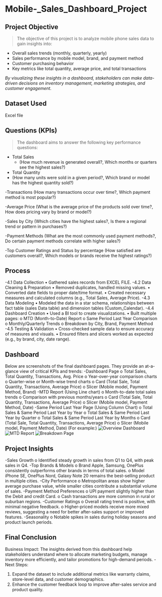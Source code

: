 # Mobile-_Sales_Dashboard_Project
## Project Objective
> The objective of this project is to analyze mobile phone sales data to gain insights into:
* Overall sales trends (monthly, quarterly, yearly)
* Sales performance by mobile model, brand, and payment method
* Customer purchasing behavior
* Key metrics like total quantity, average price, and total transactions
  
_By visualizing these insights in a dashboard, stakeholders can make data-driven decisions on inventory management, marketing strategies, and customer engagement._

## Dataset Used
Excel file

## Questions (KPIs)
> The dashboard aims to answer the following key performance questions:
* Total Sales
  * (How much revenue is generated overall?, Which months or quarters see the highest sales?)
* Total Quantity
*   (How many units were sold in a given period?, Which brand or model has the highest quantity sold?)

-Transactions (How many transactions occur over time?, Which payment method is most popular?)

-Average Price (What is the average price of the products sold over time?, How does pricing vary by brand or model?)

-Sales by City (Which cities have the highest sales?, Is there a regional trend or pattern in purchases?)

-Payment Methods (What are the most commonly used payment methods?, Do certain payment methods correlate with higher sales?)

-Top Customer Ratings and Status by percentage (How satisfied are customers overall?, Which models or brands receive the highest ratings?)

## Process
-4.1 Data Collection
•	Gathered sales records from EXCEL FILE.
-4.2 Data Cleaning & Preparation
•	Removed duplicates, handled missing values.
•	Converted date fields to proper date/time format.
•	Created necessary measures and calculated columns (e.g., Total Sales, Average Price).
-4.3 Data Modeling
•	Modeled the data in a star schema, relationships between fact table (sales Data table) and dimension tables (Custom_Calendar).
-4.4 Dashboard Creation
•	Used a BI tool to create visualizations.
•	Built multiple pages:
o	MTD (Month-to-Date) Report
o	Same Period Last Year Comparison
o	Monthly/Quarterly Trends
o	Breakdown by City, Brand, Payment Method
-4.5 Testing & Validation
•	Cross-checked sample data to ensure accuracy of measures and visuals.
•	Ensured filters and slicers worked as expected (e.g., by brand, city, date range).

## Dashboard
Below are screenshots of the final dashboard pages. They provide an at-a-glance view of critical KPIs and trends:
-Dashboard Page
o	Total Sales, Total Quantity, Transactions, Avg. Price
o	Year-over-year comparison charts
o	Quarter-wise or Month-wise trend charts
o	Card (Total Sale, Total Quantity, Transactions, Average Price)
o	Slicer (Mobile model, Payment Method, Brand)
-MTD Report (Using Line chart)
o	Month-to-date total sales trends
o	Comparison with previous months/years
o	Card (Total Sale, Total Quantity, Transactions, Average Price)
o	Slicer (Mobile model, Payment Method, Date)
-Same Period Last Year Page (Using Column Chart)
o	Total Sales & Same Period Last Year by Year
o	Total Sales & Same Period Last Year by Quarter 
o	Total Sales & Same Period Last Year by Months 
o	Card (Total Sale, Total Quantity, Transactions, Average Price)
o	Slicer (Mobile model, Payment Method, Date)
(For example:)
![Overview Dashboard](images/overview.png)
![MTD Report](images/mtd_report.png)
![Breakdown Page](images/breakdown.png)

## Project Insights
-Sales Growth
o	Identified steady growth in sales from Q1 to Q4, with peak sales in Q4.
-Top Brands & Models
o	Brand Apple, Samsung, OnePlus consistently outperforms other brands in terms of total sales.
o	Model iPhone SE, OnePlus Nord, Galaxy Note 20 remains the best-selling product in multiple cities.
-City Performance
o	Metropolitan areas show higher average purchase value, while smaller cities contribute a substantial volume of sales.
-Payment Method Preferences
o	UPI payment slightly higher than the Debit and credit Card.
o	Cash transactions are more common in rural or suburban regions.
-Customer Ratings
o	Overall rating trend is positive, with minimal negative feedback.
o	Higher-priced models receive more mixed reviews, suggesting a need for better after-sales support or improved features.
-Seasonality
o	Notable spikes in sales during holiday seasons and product launch periods.

## Final Conclusion
Business Impact: The insights derived from this dashboard help stakeholders understand where to allocate marketing budgets, manage inventory more efficiently, and tailor promotions for high-demand periods.
-Next Steps:
1.	Expand the dataset to include additional metrics like warranty claims, store-level data, and customer demographics.
2.	Enhance the customer feedback loop to improve after-sales service and product quality.

